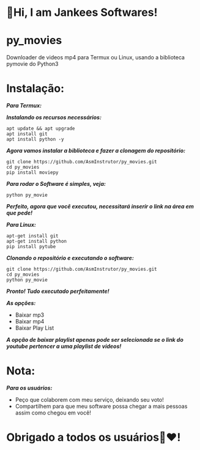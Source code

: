 # 👋Hi, I am Jankees Softwares!
<h1>py_movies</h1>
<p>Downloader de videos mp4 para Termux ou Linux, usando a biblioteca pymovie do Python3</p>

# Instalação:

   ___Para Termux:___
   
   ___Instalando os recursos necessários:___
   
    apt update && apt upgrade
    apt install git
    apt install python -y
    
   ___Agora vamos instalar a biblioteca e fazer a clonagem do repositório:___
    
    git clone https://github.com/AsmInstrutor/py_movies.git
    cd py_movies
    pip install moviepy
    
   ___Para rodar o Software é simples, veja:___
   
    python py_movie
    
   ___Perfeito, agora que você executou, necessitará inserir o link na área em que pede!___
   
   ___Para Linux:___
   
    apt-get install git
    apt-get install python
    pip install pytube
    
   ___Clonando o repositório e executando o software:___
   
    git clone https://github.com/AsmInstrutor/py_movies.git
    cd py_movies
    python py_movie
    
   ___Pronto! Tudo executado perfeitamente!___
   
   ___As opções:___
   
   - Baixar mp3
   - Baixar mp4
   - Baixar Play List
   
   ___A opção de baixar playlist apenas pode ser selecionada se o link do youtube pertencer a uma playlist de videos!___
   
# Nota:

   ___Para os usuários:___
   
   - Peço que colaborem com meu serviço, deixando seu voto!
   - Compartilhem para que meu software possa chegar a mais pessoas assim como chegou em você!
   
   # Obrigado a todos os usuários💫❤!
